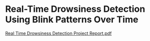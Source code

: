 # Real-Time Drowsiness Detection Using Blink Patterns Over Time   

[Real Time Drowsiness Detection Project Report.pdf](https://github.com/sha9189/real-time-drowsiness-detection-using-blink-patterns-over-time/blob/main/Real%20Time%20Drowsiness%20Detection%20Project%20Report.pdf)   